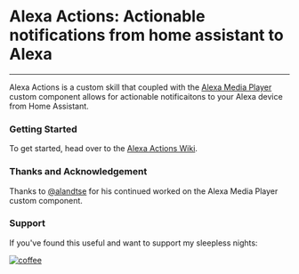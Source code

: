 # Alexa Actions: Actionable notifications from home assistant to Alexa

---

Alexa Actions is a custom skill that coupled with the [Alexa Media Player](https://github.com/custom-components/alexa_media_player/) custom component allows for actionable notificaitons to your Alexa device from Home Assistant.

### Getting Started
To get started, head over to the [Alexa Actions Wiki](https://github.com/keatontaylor/alexa-actions/wiki).


### Thanks and Acknowledgement

Thanks to [@alandtse](https://github.com/alandtse) for his continued worked on the Alexa Media Player custom component.


### Support

If you've found this useful and want to support my sleepless nights:

[![coffee](https://www.buymeacoffee.com/assets/img/custom_images/orange_img.png)](https://www.buymeacoffee.com/ogFeLZl)
